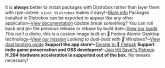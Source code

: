 It is **always** better to install packages with Distrobox rather than layer them with rpm-ostree. `ujust distrobox` makes it easy!~[More info](https://universal-blue.discourse.group/docs?topic=35)
Packages installed in Distrobox can be exported to appear like any other application~[View documentation](https://distrobox.it/usage/distrobox-export/)
*Update break something?* You can roll back and pin the previous release or rebase by build date~[View our guide](https://universal-blue.discourse.group/docs?topic=36)
*This isn't a distro*, this is a custom image built on  Fedora Atomic Desktop technology~[View our mission](https://ublue.it/mission/)
*Looking to dual-boot with  Windows?*~[View dual booting guide](https://universal-blue.discourse.group/docs?topic=129)
**Support the app store!**~[Donate to  Flatpak](https://opencollective.com/flatpak)
**Support indie game preservation and OSS developers!**~[Join Hit Save!'s Patreon](https://patreon.com/hitsave)
**H.264 hardware acceleration is supported out of the box.** No tweaks necessary!
